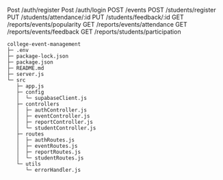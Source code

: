 

Post   /auth/register
Post   /auth/login
POST   /events
POST   /students/register
PUT    /students/attendance/:id
PUT    /students/feedback/:id
GET    /reports/events/popularity
GET    /reports/events/attendance
GET    /reports/events/feedback
GET    /reports/students/participation



```
college-event-management
├─ .env
├─ package-lock.json
├─ package.json
├─ README.md
├─ server.js
└─ src
   ├─ app.js
   ├─ config
   │  └─ supabaseClient.js
   ├─ controllers
   │  ├─ authController.js
   │  ├─ eventController.js
   │  ├─ reportController.js
   │  └─ studentController.js
   ├─ routes
   │  ├─ authRoutes.js
   │  ├─ eventRoutes.js
   │  ├─ reportRoutes.js
   │  └─ studentRoutes.js
   └─ utils
      └─ errorHandler.js

```